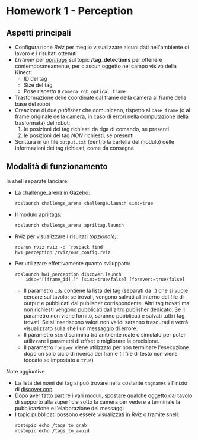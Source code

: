 # Homework 1 - Perception

## Aspetti principali

- Configurazione *Rviz* per meglio visualizzare alcuni dati nell'ambiente di lavoro e i risultati ottenuti
- *Listener* per [*apriltags*](http://wiki.ros.org/apriltags_ros) sul topic **/tag_detections** per ottenere contemporaneamente, per ciascun oggetto nel campo visivo della Kinect:
    - ID del tag
    - Size del tag
    - Pose rispetto a `camera_rgb_optical_frame`
- Trasformazione delle coordinate dal frame della camera al frame della base del robot
- Creazione di due *publisher* che comunicano, rispetto al `base_frame`
  (o al frame originale della camera, in caso di errori nella computazione della trasformata) del robot:
    1. le posizioni dei tag richiesti da riga di comando, se presenti
    2. le posizioni dei tag *NON* richiesti, se presenti
- Scrittura in un file `output.txt` (dentro la cartella del modulo) delle informazioni dei tag richiesti, come da consegna

## Modalità di funzionamento

In shell separate lanciare:

- La challenge_arena in Gazebo:  
    ```
    roslaunch challenge_arena challenge.launch sim:=true
    ```
- Il modulo apriltags:  
    ```
    roslaunch challenge_arena apriltag.launch
    ```
- Rviz per visualizzare i risultati *(opzionale)*:  
    ```
    rosrun rviz rviz -d `rospack find hw1_perception`/rviz/our_config.rviz
    ```
- Per utilizzare effettivamente quanto sviluppato:  
    ```
    roslaunch hw1_perception discover.launch 
        ids:="[[frame_id],]" [sim:=true/false] [forever:=true/false]
    ```
    
    - Il parametro `ids` contiene la lista dei tag (separati da `,`) che si vuole cercare sul tavolo:
        se trovati, vengono salvati all'interno del file di output e pubblicati dal publisher corrispondente.
        Altri tag trovati ma non richiesti vengono pubblicati dall'altro publisher dedicato.
        Se il parametro non viene fornito, saranno pubblicati e salvati tutti i tag trovati.
        Se si inseriscono valori non validi saranno trascurati e verrà visualizzato sulla shell un messaggio di errore.
    - Il parametro `sim` discrimina tra ambiente reale o simulato per poter utilizzare i parametri di offset e migliorare la precisione.
    - Il parametro `forever` viene utilizzato per non terminare l'esecuzione dopo un solo ciclo di ricerca dei frame
        (il file di testo non viene toccato se impostato a `true`)

Note aggiuntive
    
- La lista dei nomi dei tag si può trovare nella costante `tagnames` all'inizio di [discover.cpp](src/discover.cpp)
- Dopo aver fatto partire i vari moduli, spostare qualche oggetto dal tavolo di supporto alla superficie sotto la camera per vedere a terminale la pubblicazione e l'elaborazione dei messaggi
- I topic pubblicati possono essere visualizzati in Rviz o tramite shell:
    ```bash
    rostopic echo /tags_to_grab
    rostopic echo /tags_to_avoid
    ```
